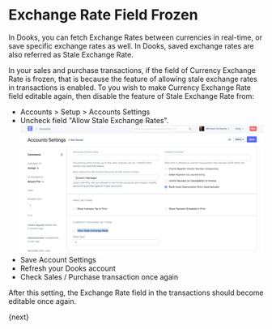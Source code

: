 <!-- add-breadcrumbs -->
# Exchange Rate Field Frozen

In Dooks, you can fetch Exchange Rates between currencies in real-time, or save specific exchange rates as well. In Dooks, saved exchange rates are also referred as Stale Exchange Rate.

In your sales and purchase transactions, if the field of Currency Exchange Rate is frozen, that is because the feature of allowing stale exchange rates in transactions is enabled. To you wish to make Currency Exchange Rate field editable again, then disable the feature of Stale Exchange Rate from:

* Accounts > Setup > Accounts Settings
* Uncheck field "Allow Stale Exchange Rates".
    <img class="screenshot" alt="Exchange Rate Frozen" src="../assets/exchange-rate-frozen.png">
* Save Account Settings
* Refresh your Dooks account
* Check Sales / Purchase transaction once again

After this setting, the Exchange Rate field in the transactions should become editable once again.

{next}
